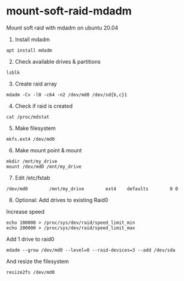 # mount-soft-raid-mdadm
Mount soft raid with mdadm on ubuntu 20.04

1. Install mdadm


```
apt install mdadm

```

2. Check available drives & partitions
```
lsblk
```

3. Create raid array

```
mdadm -Cv -l0 -c64 -n2 /dev/md0 /dev/sd{b,c}1
```

4. Check if raid is created
```
cat /proc/mdstat
```

5. Make filesystem
```
mkfs.ext4 /dev/md0
```

6. Make mount point & mount
```
mkdir /mnt/my_drive
mount /dev/md0 /mnt/my_drive
```

7. Edit /etc/fstab
```
/dev/md0        /mnt/my_drive        ext4    defaults        0 0
```

8. Optional: Add drives to existing Raid0

Increase speed

```
echo 100000 > /proc/sys/dev/raid/speed_limit_min 
echo 200000 > /proc/sys/dev/raid/speed_limit_max
```

Add 1 drive to raid0

```
mdadm --grow /dev/md0 --level=0 --raid-devices=3 --add /dev/sda
```

And resize the filesystem

```
resize2fs /dev/md0
```
